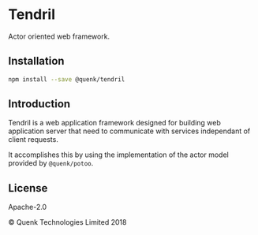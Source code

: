 
# Tendril

Actor oriented web framework.

## Installation

```sh
npm install --save @quenk/tendril
```

## Introduction

Tendril is a web application framework designed for building web application
server that need to communicate with services independant of client requests.

It accomplishes this by using the implementation of the actor model provided
by `@quenk/potoo`.

## License

Apache-2.0

© Quenk Technologies Limited 2018
